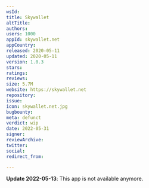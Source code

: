 ```yaml
---
wsId: 
title: Skywallet
altTitle: 
authors: 
users: 1000
appId: skywallet.net
appCountry: 
released: 2020-05-11
updated: 2020-05-11
version: 1.0.3
stars: 
ratings: 
reviews: 
size: 5.7M
website: https://skywallet.net
repository: 
issue: 
icon: skywallet.net.jpg
bugbounty: 
meta: defunct
verdict: wip
date: 2022-05-31
signer: 
reviewArchive: 
twitter: 
social: 
redirect_from: 

---
```


**Update 2022-05-13**: This app is not available anymore.

